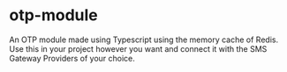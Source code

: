 # otp-module
An OTP module made using Typescript using the memory cache of Redis. Use this in your project however you want and connect it with the SMS Gateway Providers of your choice. 
